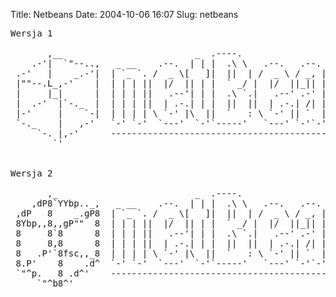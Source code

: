 Title: Netbeans
Date: 2004-10-06 16:07
Slug: netbeans


<pre>
Wersja 1

       ,__                         _  .----.
    .-'|  `"--..,   _ __    .--.  | | |  .\ \   .--.   .--.  _ __   .---.
 .-'   |    _.-'|  | `_ `. /  _ \[   ]|  ||  | /  _ \ / _, || `_ `.| .-. |
 |""--.L_,-'    |  | | | ||  |/  || | |  ` _/ |  |/  ||_|| || | | |\ `.`-'
 |     |_|      |  | | | ||   .--'| | |  .\ `.|   .--' .-' || | | | `. `.
 |  .-'  |`-._  |  | | | ||  | .-.| | |  ||  ||  | .-.| /| || | | | _ `. |
 |-'     |    `-|  | | | | \ `-' |\  ||  `   : \ `-' || `  || | | || `-' |
 `-._    |   ,-'   `-' `-'  `---'  `-'`-----'   `---' `-'`-'`-' `-' `---'
     `-. |,-'      -------------------------------------------------------
        `'


Wersja 2

       ,_                          _  .----.
    ,dP8`YYbp.._,   _ __    .--.  | | |  .\ \   .--.   .--.  _ __   .---.
 ,dP   8    _.gP8  | `_ `. /  _ \[   ]|  ||  | /  _ \ / _, || `_ `.| .-. |
 8Ybp,,8,,gP""  8  | | | ||  |/  || | |  ` _/ |  |/  ||_|| || | | |\ `.`-'
 8     8`8      8  | | | ||   .--'| | |  .\ `.|   .--' .-' || | | | `. `.
 8     8,8      8  | | | ||  | .-.| | |  ||  ||  | .-.| /| || | | | _ `. |
 8   .P'`8fsc,,_8  | | | | \ `-' |\  ||  `   : \ `-' || `  || | | || `-' |
 8.P'    8    .d^  `-' `-'  `---'  `-'`-----'   `---' `-'`-'`-' `-' `---'
 `"^p.   8 .d^'    -------------------------------------------------------
     `"^b8^'

</pre>

